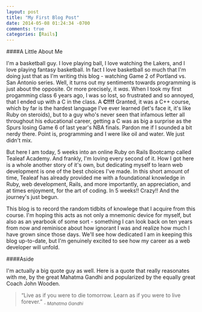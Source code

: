 ```yaml
---
layout: post
title: "My First Blog Post"
date: 2014-05-08 01:24:34 -0700
comments: true
categories: [Rails]
---
```


####A Little About Me

I'm a basketball guy. I love playing ball, I love watching the Lakers, and I love playing fantasy basketball. In fact I love basketball so much that I'm doing just that as I'm writing this blog - watching Game 2 of Portland vs. San Antonio series. Well, it turns out my sentiments towards programming is just about the opposite. Or more precisely, it *was*. When I took my first progamming class 6 years ago, I was so lost, so frustrated and so annoyed, that I ended up with a C in the class. A **C!!!!** Granted, it was a C++ course, which by far is the hardest language I've ever learned (let's face it, it's like Ruby on steroids), but to a guy who's never seen that infamous letter all throughout his educational career, getting a C was as big a surprise as the Spurs losing Game 6 of last year's NBA finals. Pardon me if I sounded a bit nerdy there. Point is, programming and I were like oil and water. We just didn't mix.  

But here I am today, 5 weeks into an online Ruby on Rails Bootcamp called Tealeaf Academy. And frankly, I'm loving every second of it. How I got here is a whole another story of it's own, but dedicating myself to learn web development is one of the best choices I've made. In this short amount of time, Tealeaf has already provided me with a foundational knowledge in Ruby, web development, Rails, and more importantly, an appreciation, and at times enjoyment, for the art of coding. In 5 weeks!! Crazy!! And the journey's just begun. 

This blog is to record the random tidbits of knowlege that I acquire from this course. I'm hoping this acts as not only a mnemonic device for myself, but also as an yearbook of some sort - something I can look back on ten years from now and reminisce about how ignorant I was and realize how much I have grown since those days. We'll see how dedicated I am in keeping this blog up-to-date, but I'm genuinely excited to see how my career as a web developer will unfold. 

####Aside

I'm actually a big quote guy as well. Here is a quote that really reasonates with me, by the great Mahatma Gandhi and popularized by the equally great Coach John Wooden. 

> “Live as if you were to die tomorrow. Learn as if you were to live forever.” 
> <cite><sub> - Mahatma Gandhi</sub></cite>

